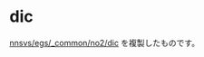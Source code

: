# dic

[nnsvs/egs/\_common/no2/dic](https://github.com/r9y9/nnsvs/tree/master/egs/_common/no2/dic) を複製したものです。